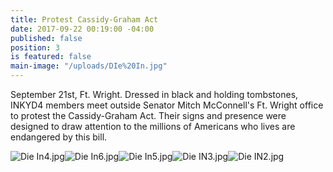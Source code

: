 ```yaml
---
title: Protest Cassidy-Graham Act
date: 2017-09-22 00:19:00 -04:00
published: false
position: 3
is featured: false
main-image: "/uploads/DIe%20In.jpg"
---
```


September 21st, Ft. Wright. Dressed in black and holding tombstones, INKYD4 members meet outside Senator Mitch McConnell's Ft. Wright office to protest the Cassidy-Graham Act. Their signs and presence were designed to draw attention to the millions of Americans who lives are endangered by this bill.

![Die In4.jpg](/uploads/Die%20In4.jpg)![Die In6.jpg](/uploads/Die%20In6.jpg)![Die In5.jpg](/uploads/Die%20In5.jpg)![Die IN3.jpg](/uploads/Die%20IN3.jpg)![Die IN2.jpg](/uploads/Die%20IN2.jpg)